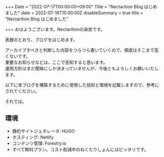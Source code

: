 +++
Date = "2022-07-17T00:00:00+09:00"
Title = "Nectarition Blog はじめました"
date = 2022-07-16T15:00:00Z
disableSummary = true
title = "Nectarition Blog はじめました"

+++
おはようございます。Nectaritionの染宮です。

表題のとおり、ブログをはじめます。

アーカイブすべきと判断した内容をつらつら書いていくので、頻度はそこまで高くないです。  
重要なお知らせなどは、ここで告知すると思います。  
運用方針はまだ曖昧にしか決まっていませんが、今後ともよろしくお願いいたします。

<!--more-->

以下に本ブログを構築するために使用した技術と環境を記載しますので、参考にされてください。

それでは。

## 環境

* 静的サイトジェネレータ: HUGO
* ホスティング: Netlify
* コンテンツ管理: Forestry.io
* すべて無料プラン。コスト削減中のねくたりしょんにはピッタリです。